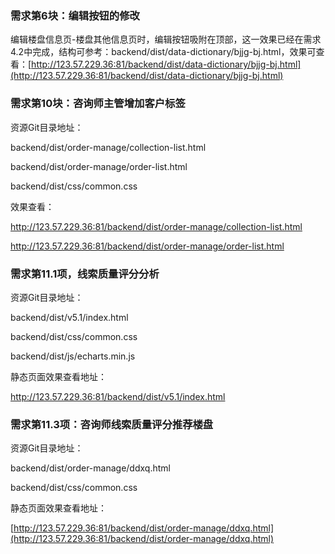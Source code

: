 ### 需求第6块：编辑按钮的修改

编辑楼盘信息页-楼盘其他信息页时，编辑按钮吸附在顶部，这一效果已经在需求4.2中完成，结构可参考：backend/dist/data-dictionary/bjjg-bj.html，效果可查看：[http://123.57.229.36:81/backend/dist/data-dictionary/bjjg-bj.html](http://123.57.229.36:81/backend/dist/data-dictionary/bjjg-bj.html)

### 需求第10块：咨询师主管增加客户标签

资源Git目录地址：

backend/dist/order-manage/collection-list.html

backend/dist/order-manage/order-list.html

backend/dist/css/common.css

效果查看：

http://123.57.229.36:81/backend/dist/order-manage/collection-list.html

http://123.57.229.36:81/backend/dist/order-manage/order-list.html

### 需求第11.1项，线索质量评分分析

资源Git目录地址：

backend/dist/v5.1/index.html

backend/dist/css/common.css

backend/dist/js/echarts.min.js

静态页面效果查看地址：

http://123.57.229.36:81/backend/dist/v5.1/index.html

### 需求第11.3项：咨询师线索质量评分推荐楼盘

资源Git目录地址：

backend/dist/order-manage/ddxq.html

backend/dist/css/common.css

静态页面效果查看地址：

[http://123.57.229.36:81/backend/dist/order-manage/ddxq.html](http://123.57.229.36:81/backend/dist/order-manage/ddxq.html)